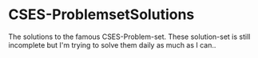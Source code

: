 # CSES-ProblemsetSolutions
The solutions to the famous CSES-Problem-set. These solution-set is still incomplete but I'm trying to solve them daily as much as I can.. 

